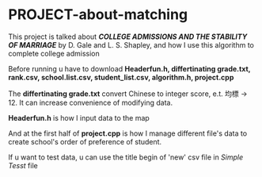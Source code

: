 # PROJECT-about-matching
This project is talked about ***COLLEGE ADMISSIONS AND THE STABILITY OF MARRIAGE*** by  D. Gale and L. S. Shapley, and how I use this algorithm to complete college admission

Before running u have to download **Headerfun.h, differtinating grade.txt, rank.csv, school.list.csv, student_list.csv, algorithm.h, project.cpp**

The **differtinating grade.txt** convert Chinese to integer score, e.t. 均標 -> 12. It can increase convenience of modifying data.

**Headerfun.h** is how I input data to the map

And at the first half of **project.cpp** is how I manage different file's data to create school's order of preference of student.

If u want to test data, u can use the title begin of 'new' csv file in *Simple Tesst* file
